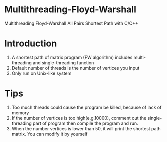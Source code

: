 # Multithreading-Floyd-Warshall
Multithreading Floyd-Warshall All Pairs Shortest Path with C/C++
# Introduction
1. A shortest path of matrix program (FW algorithm) includes multi-threading and single-threading function
2. Default number of threads is the number of vertices you input
3. Only run on Unix-like system
# Tips
1. Too much threads could cause the program be killed, because of lack of memory
2. If the number of vertices is too high(e.g.10000), comment out the single-threading part of program then compile the program and run. 
3. When the number vertices is lower than 50, it will print the shortest path matrix. You can modify it by yourself
